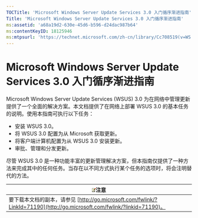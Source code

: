 ```yaml
---
TOCTitle: 'Microsoft Windows Server Update Services 3.0 入门循序渐进指南'
Title: 'Microsoft Windows Server Update Services 3.0 入门循序渐进指南'
ms:assetid: 'a68a19d2-630e-45d6-b596-d24dac987b64'
ms:contentKeyID: 18125946
ms:mtpsurl: 'https://technet.microsoft.com/zh-cn/library/Cc708519(v=WS.10)'
---
```


Microsoft Windows Server Update Services 3.0 入门循序渐进指南
=============================================================

Microsoft Windows Server Update Services (WSUS) 3.0 为在网络中管理更新提供了一个全面的解决方案。本文档提供了在网络上部署 WSUS 3.0 的基本任务的说明。使用本指南可执行以下任务：

-   安装 WSUS 3.0。
-   将 WSUS 3.0 配置为从 Microsoft 获取更新。
-   将客户端计算机配置为从 WSUS 3.0 安装更新。
-   审批、管理和分发更新。

尽管 WSUS 3.0 是一种功能丰富的更新管理解决方案，但本指南仅提供了一种方法来完成其中的任何任务。当存在以不同方式执行某个任务的选项时，将会注明替代的方法。

| ![](images/Cc708519.note(WS.10).gif)注意                                                     |
|---------------------------------------------------------------------------------------------------------------------------|
| 要下载本文档的副本，请参见 [http://go.microsoft.com/fwlink/?LinkId=71190](http://go.microsoft.com/fwlink/?linkid=71190)。 |
